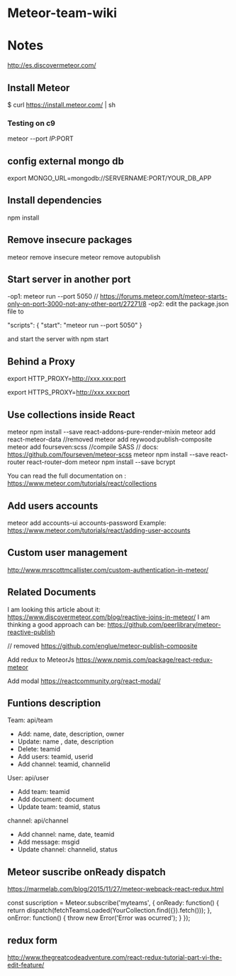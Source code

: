 # Meteor-team-wiki

# Notes
http://es.discovermeteor.com/

## Install Meteor
$ curl https://install.meteor.com/ | sh

### Testing on c9
meteor --port $IP:$PORT

## config external mongo db

export MONGO_URL=mongodb://SERVERNAME:PORT/YOUR_DB_APP

## Install dependencies

npm install

## Remove insecure packages

meteor remove insecure
meteor remove autopublish

## Start server in another port

-op1: meteor run --port 5050 // https://forums.meteor.com/t/meteor-starts-only-on-port-3000-not-any-other-port/27271/8
-op2: edit the package.json file to

  "scripts": {
    "start": "meteor run --port 5050"
  }

  and start the server with npm start

## Behind a Proxy

export HTTP_PROXY=http://xxx.xxx:port

export HTTPS_PROXY=http://xxx.xxx:port

## Use collections inside React

meteor npm install --save react-addons-pure-render-mixin
meteor add react-meteor-data
//removed meteor add reywood:publish-composite
meteor add fourseven:scss //compile SASS // docs: https://github.com/fourseven/meteor-scss
meteor npm install --save react-router react-router-dom
meteor npm install --save bcrypt

You can read the full documentation on : https://www.meteor.com/tutorials/react/collections

## Add users accounts

meteor add accounts-ui accounts-password
Example: https://www.meteor.com/tutorials/react/adding-user-accounts


## Custom user management

http://www.mrscottmcallister.com/custom-authentication-in-meteor/

## Related Documents
I am looking this article about it:
https://www.discovermeteor.com/blog/reactive-joins-in-meteor/
I am thinking a good approach can be:
https://github.com/peerlibrary/meteor-reactive-publish

// removed https://github.com/englue/meteor-publish-composite


Add redux to MeteorJs
https://www.npmjs.com/package/react-redux-meteor


Add modal
https://reactcommunity.org/react-modal/

## Funtions description

Team: api/team
  + Add: name, date, description, owner
  + Update: name , date, description
  + Delete: teamid
  + Add users: teamid, userid
  + Add channel: teamid, channelid

User: api/user
  + Add team: teamid
  + Add document: document
  + Update team: teamid, status

channel: api/channel
  + Add channel: name, date, teamid
  + Add message: msgid
  + Update channel: channelid, status

## Meteor suscribe onReady dispatch
https://marmelab.com/blog/2015/11/27/meteor-webpack-react-redux.html


const suscription = Meteor.subscribe('myteams', {
  onReady: function() {
    return dispatch(fetchTeamsLoaded(YourCollection.find({}).fetch()));
  },
  onError: function() {
    throw new Error('Error was ocurred');
  }
});




## redux form

http://www.thegreatcodeadventure.com/react-redux-tutorial-part-vi-the-edit-feature/
